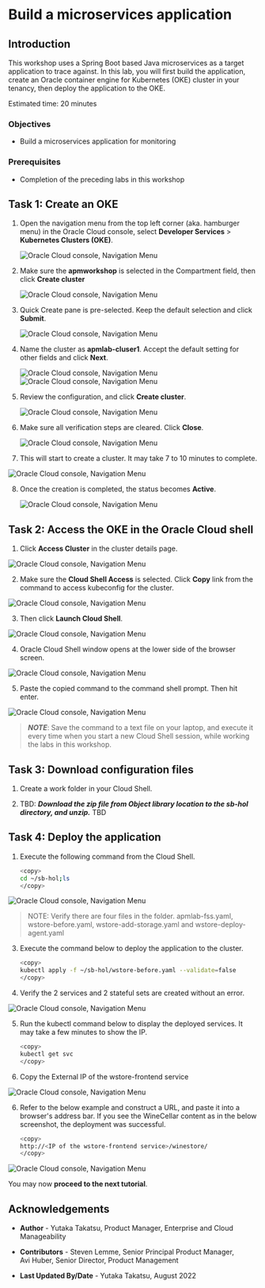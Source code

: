 # Build a microservices application

## Introduction

This workshop uses a Spring Boot based Java microservices as a target application to trace against. In this lab, you will first build the application, create an Oracle container engine for Kubernetes (OKE) cluster in your tenancy, then deploy the application to the OKE.

Estimated time: 20 minutes

### Objectives

* Build a microservices application for monitoring

### Prerequisites

* Completion of the preceding labs in this workshop

## **Task 1**: Create an OKE

1. Open the navigation menu from the top left corner (aka. hamburger menu) in the Oracle Cloud console, select **Developer Services** > **Kubernetes Clusters (OKE)**.

   ![Oracle Cloud console, Navigation Menu](images/1-1-menu.png " ")

2. Make sure the **apmworkshop** is selected in the Compartment field, then click **Create cluster**

   ![Oracle Cloud console, Navigation Menu](images/1-2-OKE.png " ")

3. Quick Create pane is pre-selected. Keep the default selection and click **Submit**.

   ![Oracle Cloud console, Navigation Menu](images/1-3-OKE.png " ")

4. Name the cluster as **apmlab-cluser1**. Accept the default setting for other fields and click **Next**.

   ![Oracle Cloud console, Navigation Menu](images/1-4-OKE.png " ")
   ![Oracle Cloud console, Navigation Menu](images/1-5-OKE.png " ")

5. Review the configuration, and click **Create cluster**.

   ![Oracle Cloud console, Navigation Menu](images/1-6-OKE.png " ")

6. Make sure all verification steps are cleared. Click **Close**.

   ![Oracle Cloud console, Navigation Menu](images/1-7-OKE.png " ")

7.  This will start to create a cluster. It may take 7 to 10 minutes to complete.

   ![Oracle Cloud console, Navigation Menu](images/1-8-OKE.png " ")

8. Once the creation is completed, the status becomes **Active**.

   ![Oracle Cloud console, Navigation Menu](images/1-9-OKE.png " ")

## **Task 2**: Access the OKE in the Oracle Cloud shell


1. Click **Access Cluster** in the cluster details page.

  ![Oracle Cloud console, Navigation Menu](images/2-1-OKE.png " ")

2. Make sure the **Cloud Shell Access** is selected. Click **Copy** link from the command to access kubeconfig for the cluster.

  ![Oracle Cloud console, Navigation Menu](images/2-2-OKE.png " ")

3. Then click **Launch Cloud Shell**.

  ![Oracle Cloud console, Navigation Menu](images/2-2-2-OKE.png " ")

4. Oracle Cloud Shell window opens at the lower side of the browser screen.

  ![Oracle Cloud console, Navigation Menu](images/2-3-OKE.png " ")

5. Paste the copied command to the command shell prompt. Then hit enter.   

  ![Oracle Cloud console, Navigation Menu](images/2-4-OKE.png " ")

  >***NOTE***: Save the command to a text file on your laptop, and execute it every time when you start a new Cloud Shell session, while working the labs in this workshop.

## **Task 3**: Download configuration files

1. Create a work folder in your Cloud Shell.

2. TBD: ***Download the zip file from Object library location to the sb-hol directory, and unzip.*** TBD


## **Task 4**: Deploy the application

1. Execute the following command from the Cloud Shell.

    ``` bash
    <copy>
    cd ~/sb-hol;ls
    </copy>
    ```
  ![Oracle Cloud console, Navigation Menu](images/4-1-cloudshell.png " ")

  >NOTE: Verify there are four  files in the folder.
  apmlab-fss.yaml, wstore-before.yaml, wstore-add-storage.yaml and wstore-deploy-agent.yaml

3. Execute the command below to deploy the application to the cluster.
    ``` bash
    <copy>
    kubectl apply -f ~/sb-hol/wstore-before.yaml --validate=false
    </copy>
    ```

4. Verify the 2 services and 2 stateful sets are created without an error.

  ![Oracle Cloud console, Navigation Menu](images/4-2-cloudshell.png " ")

5. Run the kubectl command below to display the deployed services. It may take a few minutes to show the IP.

    ``` bash
    <copy>
    kubectl get svc
    </copy>
    ```
5. Copy the External IP of the wstore-frontend service

  ![Oracle Cloud console, Navigation Menu](images/4-3-cloudshell.png " ")

6. Refer to the below example and construct a URL, and paste it into a browser's address bar. If you see the WineCellar content as in the below screenshot, the deployment was successful.

    ``` bash
    <copy>
    http://<IP of the wstore-frontend service>/winestore/
    </copy>
    ```
  ![Oracle Cloud console, Navigation Menu](images/4-4-winestore.png " ")


You may now **proceed to the next tutorial**.

## Acknowledgements

* **Author** - Yutaka Takatsu, Product Manager, Enterprise and Cloud Manageability
- **Contributors** - Steven Lemme, Senior Principal Product Manager,  
Avi Huber, Senior Director, Product Management
* **Last Updated By/Date** - Yutaka Takatsu, August 2022
